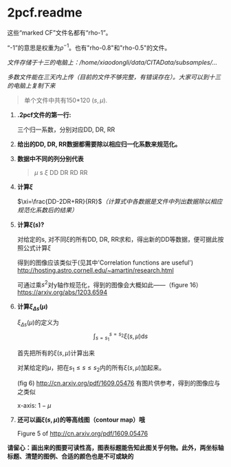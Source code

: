 # 2pcf.readme
这些“marked CF”文件名都有“rho-1”。

“-1”的意思是权重为$\rho^{-1}$。也有"rho-0.8"和"rho-0.5"的文件。

*文件存储于十三的电脑上：/home/xiaodongli/data/CITAData/subsamples/...*

*多数文件能在三天内上传（目前的文件不够完整，有错误存在）。大家可以到十三的电脑上复制下来*

> 单个文件中共有150\*120 $(s,\mu)$.

1. **.2pcf文件的第一行:**

	三个归一系数，分别对应DD, DR, RR
    
2. **给出的DD, DR, RR数据都需要除以相应归一化系数来规范化。**

3. **数据中不同的列分别代表**

	> $\mu$ s $\xi$ DD DR RD RR
    
4. **计算$\xi$**

    $\xi=\frac{DD-2DR+RR}{RR}$*（计算式中各数据是文件中列出数据除以相应规范化系数后的结果）*

5. **计算$\xi(s)$?**

    对给定的s, 对不同$\xi$的所有DD, DR, RR求和，得出新的DD等数据，便可据此按照公式计算$\xi$
   
	得到的图像应该类似于(见其中'Correlation functions are useful') http://hosting.astro.cornell.edu/~amartin/research.html

	可通过乘$s^2$对y轴作规范化，得到的图像会大概如此——（figure 16） https://arxiv.org/abs/1203.6594
    
6. **计算$\xi_{\Delta s}(\mu)$**

	$\xi_{\Delta s}(\mu)$的定义为$$\int_{s=s_1}^{s=s_2}\xi(s,\mu)\mathrm{d}s$$
    
	首先把所有的$\xi(s,\mu)$计算出来
    
	对某给定的$\mu$，把在$s_1\leq s\leq s_2$内的所有$\xi(s,\mu)$加起来。
    
	(fig 6) http://cn.arxiv.org/pdf/1609.05476 有图片供参考，得到的图像应与之类似
    
	x-axis: $1-\mu$
    
7. **还可以画$\xi(s,\mu)$的等高线图（contour map）哦**

	Figure 5 of http://cn.arxiv.org/pdf/1609.05476
    
    
**请留心：画出来的图要可读性高，图表标题能告知此图关乎何物。此外，两坐标轴标题、清楚的图例、合适的颜色也是不可或缺的**
